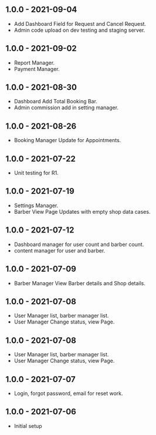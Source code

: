 ## 1.0.0 - 2021-09-04
- Add Dashboard Field for Request and Cancel Request.
- Admin code upload on dev testing and staging server.
## 1.0.0 - 2021-09-02
- Report Manager.
- Payment Manager.

## 1.0.0 - 2021-08-30
- Dashboard Add Total Booking Bar.
- Admin commission add in setting manager.
## 1.0.0 - 2021-08-26
- Booking Manager Update for Appointments.
## 1.0.0 - 2021-07-22
- Unit testing for R1.
## 1.0.0 - 2021-07-19
- Settings Manager.
- Barber View Page Updates with empty shop data cases.
## 1.0.0 - 2021-07-12
- Dashboard manager for user count and barber count.
- content manager for user and barber.
## 1.0.0 - 2021-07-09
- Barber Manager View Barber details and Shop details.
## 1.0.0 - 2021-07-08
- User Manager list, barber manager list.
- User Manager Change status, view Page.

## 1.0.0 - 2021-07-08
- User Manager list, barber manager list.
- User Manager Change status, view Page.
## 1.0.0 - 2021-07-07
- Login, forgot password, email for reset work.

## 1.0.0 - 2021-07-06
- Initial setup